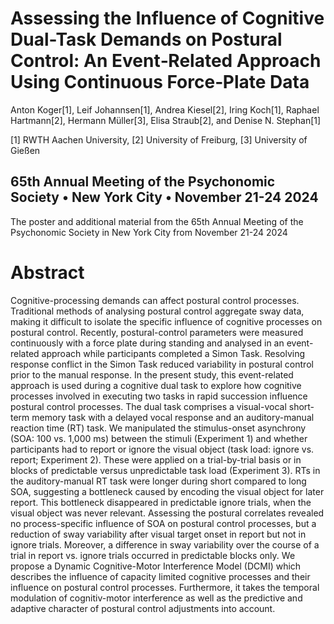 # Assessing the Influence of Cognitive Dual-Task Demands on Postural Control: An Event‑Related Approach Using Continuous Force‑Plate Data

Anton Koger[1], Leif Johannsen[1], Andrea Kiesel[2], Iring Koch[1], Raphael Hartmann[2], Hermann Müller[3], Elisa Straub[2], and Denise N. Stephan[1]

[1] RWTH Aachen University, [2] University of Freiburg, [3] University of Gießen

## 65th Annual Meeting of the Psychonomic Society • New York City • November 21-24 2024
The poster and additional material from the 65th Annual Meeting of the Psychonomic Society in New York City from November 21-24 2024

# Abstract
 Cognitive-processing demands can affect postural control processes. Traditional methods of analysing postural control aggregate sway data, making it difficult to isolate the specific influence of cognitive processes on postural control. Recently, postural-control parameters were measured continuously with a force plate during standing and analysed in an event-related approach while participants completed a Simon Task. Resolving response conflict in the Simon Task reduced variability in postural control prior to the manual response. In the present study, this event-related approach is used during a cognitive dual task to explore how cognitive processes involved in executing two tasks in rapid succession influence postural control processes. The dual task comprises a visual-vocal short-term memory task with a delayed vocal response and an auditory-manual reaction time (RT) task. We manipulated the stimulus-onset asynchrony (SOA: 100 vs. 1,000 ms) between the stimuli (Experiment 1) and whether participants had to report or ignore the visual object (task load: ignore vs. report; Experiment 2). These were applied on a trial-by-trial basis or in blocks of predictable versus unpredictable task load (Experiment 3). RTs in the auditory-manual RT task were longer during short compared to long SOA, suggesting a bottleneck caused by encoding the visual object for later report. This bottleneck disappeared in predictable ignore trials, when the visual object was never relevant. Assessing the postural correlates revealed no process-specific influence of SOA on postural control processes, but a reduction of sway variability after visual target onset in report but not in ignore trials. Moreover, a difference in sway variability over the course of a trial in report vs. ignore trials occurred in predictable blocks only. We propose a Dynamic Cognitive-Motor Interference Model (DCMI) which describes the influence of capacity limited cognitive processes and their influence on postural control processes. Furthermore, it takes the temporal modulation of cognitiv-motor interference as well as the predictive and adaptive character of postural control adjustments into account.
